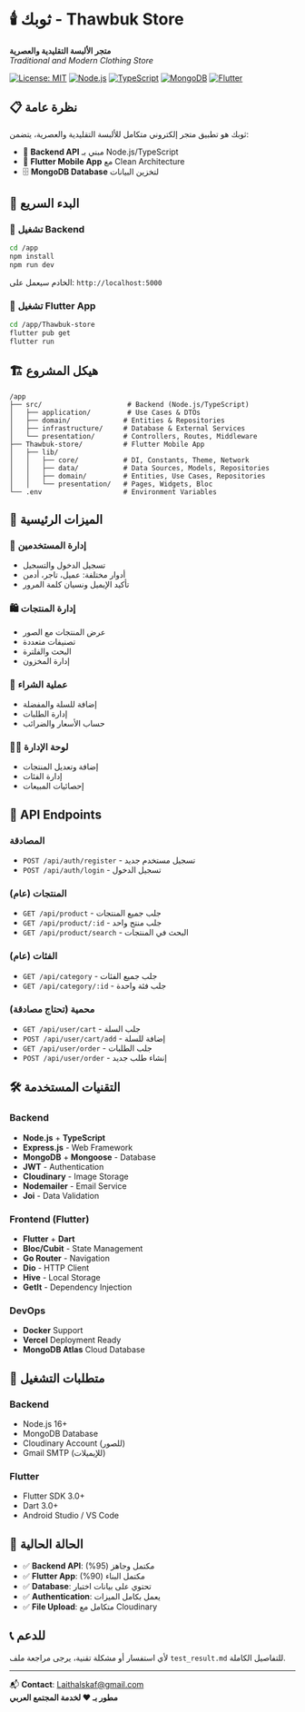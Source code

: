 # 🕯️ ثوبك - Thawbuk Store

**متجر الألبسة التقليدية والعصرية**  
*Traditional and Modern Clothing Store*

[![License: MIT](https://img.shields.io/badge/License-MIT-yellow.svg)](https://opensource.org/licenses/MIT)
[![Node.js](https://img.shields.io/badge/Node.js-v18+-green)](https://nodejs.org/)
[![TypeScript](https://img.shields.io/badge/TypeScript-5+-blue)](https://www.typescriptlang.org/)
[![MongoDB](https://img.shields.io/badge/MongoDB-Atlas-brightgreen)](https://www.mongodb.com/)
[![Flutter](https://img.shields.io/badge/Flutter-3.0+-blue)](https://flutter.dev/)

## 📋 نظرة عامة

ثوبك هو تطبيق متجر إلكتروني متكامل للألبسة التقليدية والعصرية، يتضمن:
- 🔧 **Backend API** مبني بـ Node.js/TypeScript  
- 📱 **Flutter Mobile App** مع Clean Architecture
- 🗄️ **MongoDB Database** لتخزين البيانات

## 🚀 البدء السريع

### 🔧 تشغيل Backend

```bash
cd /app
npm install
npm run dev
```
الخادم سيعمل على: `http://localhost:5000`

### 📱 تشغيل Flutter App

```bash
cd /app/Thawbuk-store  
flutter pub get
flutter run
```

## 🏗️ هيكل المشروع

```
/app
├── src/                     # Backend (Node.js/TypeScript)
│   ├── application/         # Use Cases & DTOs
│   ├── domain/             # Entities & Repositories
│   ├── infrastructure/     # Database & External Services  
│   └── presentation/       # Controllers, Routes, Middleware
├── Thawbuk-store/          # Flutter Mobile App
│   ├── lib/
│   │   ├── core/           # DI, Constants, Theme, Network
│   │   ├── data/           # Data Sources, Models, Repositories
│   │   ├── domain/         # Entities, Use Cases, Repositories
│   │   └── presentation/   # Pages, Widgets, Bloc
└── .env                    # Environment Variables
```

## 📱 الميزات الرئيسية

### 👤 إدارة المستخدمين
- تسجيل الدخول والتسجيل
- أدوار مختلفة: عميل، تاجر، أدمن
- تأكيد الإيميل ونسيان كلمة المرور

### 🛍️ إدارة المنتجات  
- عرض المنتجات مع الصور
- تصنيفات متعددة
- البحث والفلترة
- إدارة المخزون

### 🛒 عملية الشراء
- إضافة للسلة والمفضلة
- إدارة الطلبات
- حساب الأسعار والضرائب

### 👨‍💼 لوحة الإدارة
- إضافة وتعديل المنتجات
- إدارة الفئات
- إحصائيات المبيعات

## 🔌 API Endpoints

### المصادقة
- `POST /api/auth/register` - تسجيل مستخدم جديد
- `POST /api/auth/login` - تسجيل الدخول

### المنتجات (عام)
- `GET /api/product` - جلب جميع المنتجات
- `GET /api/product/:id` - جلب منتج واحد  
- `GET /api/product/search` - البحث في المنتجات

### الفئات (عام)
- `GET /api/category` - جلب جميع الفئات
- `GET /api/category/:id` - جلب فئة واحدة

### محمية (تحتاج مصادقة)
- `GET /api/user/cart` - جلب السلة
- `POST /api/user/cart/add` - إضافة للسلة
- `GET /api/user/order` - جلب الطلبات
- `POST /api/user/order` - إنشاء طلب جديد

## 🛠️ التقنيات المستخدمة

### Backend
- **Node.js** + **TypeScript**
- **Express.js** - Web Framework
- **MongoDB** + **Mongoose** - Database
- **JWT** - Authentication  
- **Cloudinary** - Image Storage
- **Nodemailer** - Email Service
- **Joi** - Data Validation

### Frontend (Flutter)
- **Flutter** + **Dart**
- **Bloc/Cubit** - State Management
- **Go Router** - Navigation
- **Dio** - HTTP Client  
- **Hive** - Local Storage
- **GetIt** - Dependency Injection

### DevOps
- **Docker** Support
- **Vercel** Deployment Ready
- **MongoDB Atlas** Cloud Database

## 🔧 متطلبات التشغيل

### Backend
- Node.js 16+
- MongoDB Database
- Cloudinary Account (للصور)
- Gmail SMTP (للإيميلات)

### Flutter
- Flutter SDK 3.0+
- Dart 3.0+
- Android Studio / VS Code

## 🌟 الحالة الحالية

- ✅ **Backend API**: مكتمل وجاهز (95%)
- ✅ **Flutter App**: مكتمل البناء (90%)  
- ✅ **Database**: تحتوي على بيانات اختبار
- ✅ **Authentication**: يعمل بكامل الميزات
- ✅ **File Upload**: متكامل مع Cloudinary

## 📞 للدعم

لأي استفسار أو مشكلة تقنية، يرجى مراجعة ملف `test_result.md` للتفاصيل الكاملة.

---

📬 **Contact**: Laithalskaf@gmail.com  
**مطور بـ ❤️ لخدمة المجتمع العربي**
